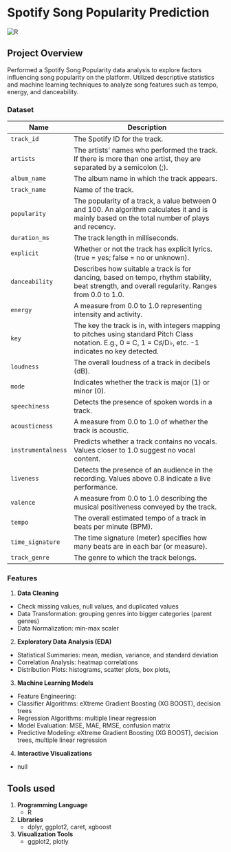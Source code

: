 # Spotify Song Popularity Prediction
![R](https://img.shields.io/badge/R-276DC3?style=for-the-badge&logo=r&logoColor=white)

## Project Overview
Performed a Spotify Song Popularity data analysis to explore factors influencing song popularity on the platform. Utilized descriptive statistics and machine learning techniques to analyze song features such as tempo, energy, and danceability.

### Dataset 
| Name                  | Description                                                                                                                                  |
|-----------------------|----------------------------------------------------------------------------------------------------------------------------------------------|
| `track_id`            | The Spotify ID for the track.                                                                                                                 |
| `artists`             | The artists' names who performed the track. If there is more than one artist, they are separated by a semicolon (;).                          |
| `album_name`          | The album name in which the track appears.                                                                                                    |
| `track_name`          | Name of the track.                                                                                                                           |
| `popularity`          | The popularity of a track, a value between 0 and 100. An algorithm calculates it and is mainly based on the total number of plays and recency. |
| `duration_ms`         | The track length in milliseconds.                                                                                                            |
| `explicit`            | Whether or not the track has explicit lyrics. (true = yes; false = no or unknown).                                                           |
| `danceability`        | Describes how suitable a track is for dancing, based on tempo, rhythm stability, beat strength, and overall regularity. Ranges from 0.0 to 1.0. |
| `energy`              | A measure from 0.0 to 1.0 representing intensity and activity.                                                                                 |
| `key`                 | The key the track is in, with integers mapping to pitches using standard Pitch Class notation. E.g., 0 = C, 1 = C♯/D♭, etc. -1 indicates no key detected. |
| `loudness`            | The overall loudness of a track in decibels (dB).                                                                                             |
| `mode`                | Indicates whether the track is major (1) or minor (0).                                                                                        |
| `speechiness`         | Detects the presence of spoken words in a track.                                                                                             |
| `acousticness`        | A measure from 0.0 to 1.0 of whether the track is acoustic.                                                                                   |
| `instrumentalness`    | Predicts whether a track contains no vocals. Values closer to 1.0 suggest no vocal content.                                                |
| `liveness`            | Detects the presence of an audience in the recording. Values above 0.8 indicate a live performance.                                           |
| `valence`             | A measure from 0.0 to 1.0 describing the musical positiveness conveyed by the track.                                                         |
| `tempo`               | The overall estimated tempo of a track in beats per minute (BPM).                                                                            |
| `time_signature`      | The time signature (meter) specifies how many beats are in each bar (or measure).                                                           |
| `track_genre`         | The genre to which the track belongs.                                                                                                        |

### Features
1. **Data Cleaning**
  -	Check missing values, null values, and duplicated values
  -	Data Transformation: grouping genres into bigger categories (parent genres)
  -	Data Normalization: min-max scaler
2. **Exploratory Data Analysis (EDA)**
  -	Statistical Summaries: mean, median, variance, and standard deviation
  -	Correlation Analysis: heatmap correlations
  -	Distribution Plots: histograms, scatter plots, box plots,
3. **Machine Learning Models**
  -	Feature Engineering: 
  -	Classifier Algorithms: eXtreme Gradient Boosting (XG BOOST), decision trees
  -	Regression Algorithms: multiple linear regression
  -	Model Evaluation: MSE, MAE, RMSE, confusion matrix
  -	Predictive Modeling: eXtreme Gradient Boosting (XG BOOST), decision trees, multiple linear regression
4. **Interactive Visualizations**
  -	null

## Tools used 
1. **Programming Language** 
   - R
2. **Libraries**
   - dplyr, ggplot2, caret, xgboost
3. **Visualization Tools**
   - ggplot2, plotly
